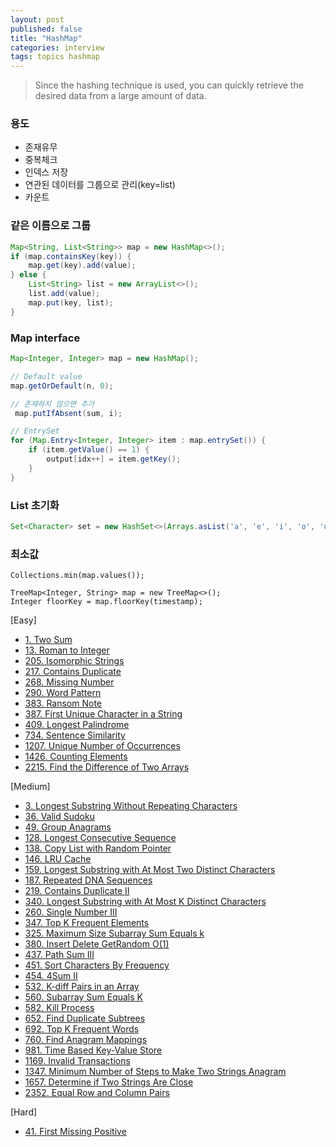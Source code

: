 ```yaml
---
layout: post
published: false
title: "HashMap"
categories: interview
tags: topics hashmap
---
```


> Since the hashing technique is used, you can quickly retrieve the desired data from a large amount of data.

### 용도
- 존재유무
- 중복체크
- 인덱스 저장
- 연관된 데이터를 그룹으로 관리(key=list)
- 카운트

### 같은 이름으로 그룹
```java
Map<String, List<String>> map = new HashMap<>();
if (map.containsKey(key)) {
    map.get(key).add(value);
} else {
    List<String> list = new ArrayList<>();
    list.add(value);
    map.put(key, list);
}
```

### Map interface
```java
Map<Integer, Integer> map = new HashMap();

// Default value
map.getOrDefault(n, 0);

// 존재하지 않으면 추가
 map.putIfAbsent(sum, i);

// EntrySet
for (Map.Entry<Integer, Integer> item : map.entrySet()) {
    if (item.getValue() == 1) {
        output[idx++] = item.getKey();
    }
}
```

### List 초기화
```java
Set<Character> set = new HashSet<>(Arrays.asList('a', 'e', 'i', 'o', 'u', 'A', 'E', 'I', 'O', 'U'));
```

### 최소값
```
Collections.min(map.values());
```

```
TreeMap<Integer, String> map = new TreeMap<>();
Integer floorKey = map.floorKey(timestamp);
```

[Easy]
- [1. Two Sum](/interview/2023/04/20/two-sum/)
- [13. Roman to Integer](/interview/2023/05/11/roman-to-integer/)
- [205. Isomorphic Strings](/interview/2023/06/14/isomorphic-strings/)
- [217. Contains Duplicate](/interview/2023/04/20/contains-duplicate/)
- [268. Missing Number](/interview/2023/04/20/missing-number/)
- [290. Word Pattern](/interview/2023/06/14/word-pattern/)
- [383. Ransom Note](/interview/2023/06/13/ransom-note/)
- [387. First Unique Character in a String](/interview/2023/05/02/first-unique-character-in-a-string/)
- [409. Longest Palindrome](/interview/2023/04/20/longest-palindrome/)
- [734. Sentence Similarity](/interview/2023/07/26/sentence-similarity/)
- [1207. Unique Number of Occurrences](/interview/2023/05/26/unique-number-of-occurrences/)
- [1426. Counting Elements](/interview/2023/07/24/counting-elements/)
- [2215. Find the Difference of Two Arrays](/interview/2023/06/06/find-the-difference-of-two-arrays/)

[Medium]
- [3. Longest Substring Without Repeating Characters](/interview/2023/02/21/longest-substring-without-repeating-characters/)
- [36. Valid Sudoku](/interview/2023/07/04/valid-sudoku/)
- [49. Group Anagrams](/interview/2023/02/20/group-anagrams/)
- [128. Longest Consecutive Sequence](/interview/2023/04/09/longest-consecutive-sequence/)
- [138. Copy List with Random Pointer](/interview/2023/04/13/copy-list-with-random-pointer/)
- [146. LRU Cache](/interview/2023/04/26/lru-cache/)
- [159. Longest Substring with At Most Two Distinct Characters](/interview/2023/05/29/longest-substring-with-at-most-two-distinct-characters/)
- [187. Repeated DNA Sequences](/interview/2023/04/11/repeated-dna-sequences/)
- [219. Contains Duplicate II](/interview/2023/06/13/contains-duplicate-ii/)
- [340. Longest Substring with At Most K Distinct Characters](/interview/2023/05/29/longest-substring-with-at-most-k-distinct-characters/)
- [260. Single Number III](/interview/2023/04/20/single-number-iii/)
- [347. Top K Frequent Elements](/interview/2023/04/20/top-k-frequent-elements/)
- [325. Maximum Size Subarray Sum Equals k](/interview/2023/04/20/maximum-size-subarray-sum-equals-k/)
- [380. Insert Delete GetRandom O(1)](/interview/2023/04/20/insert-delete-getrandom-o1/)
- [437. Path Sum III](/interview/2023/04/20/path-sum-iii/)
- [451. Sort Characters By Frequency](/interview/2023/04/20/sort-characters-by-frequency/)
- [454. 4Sum II](/interview/2023/05/10/4sum-ii/)
- [532. K-diff Pairs in an Array](/interview/2023/05/11/k-diff-pairs-in-an-array/)
- [560. Subarray Sum Equals K](/interview/2023/04/20/subarray-sum-equals-k/)
- [582. Kill Process](/interview/2023/04/20/kill-process/)
- [652. Find Duplicate Subtrees](/interview/2023/04/20/find-duplicate-subtrees/)
- [692. Top K Frequent Words](/interview/2023/04/20/top-k-frequent-words/)
- [760. Find Anagram Mappings](/interview/2023/06/19/find-anagram-mappings/)
- [981. Time Based Key-Value Store](/interview/2023/04/20/time-based-key-value-store/)
- [1169. Invalid Transactions](/interview/2023/04/20/invalid-transactions/)
- [1347. Minimum Number of Steps to Make Two Strings Anagram](/interview/2023/04/18/minimum-number-of-steps-to-make-two-strings-anagram/)
- [1657. Determine if Two Strings Are Close](/interview/2023/06/06/determine-if-two-strings-are-close/)
- [2352. Equal Row and Column Pairs](/interview/2023/06/06/equal-row-and-column-pairs/)

[Hard]
- [41. First Missing Positive](/interview/2023/04/20/first-missing-positive/)
